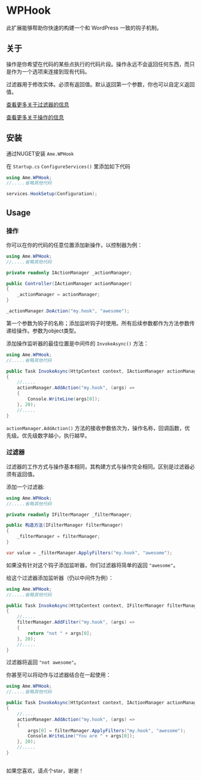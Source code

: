 # WPHook

此扩展能够帮助你快速的构建一个和 WordPress 一致的钩子机制。

## 关于

操作是你希望在代码的某些点执行的代码片段。操作永远不会返回任何东西，而只是作为一个选项来连接到现有代码。

过滤器用于修改实体。必须有返回值。默认返回第一个参数，你也可以自定义返回值。

[查看更多关于过滤器的信息](http://www.wpbeginner.com/glossary/filter/)


[查看更多关于操作的信息](http://www.wpbeginner.com/glossary/action/)

## 安装

通过NUGET安装 `Ame.WPHook`

在 `Startup.cs` `ConfigureServices()` 里添加如下代码

```C#
using Ame.WPHook;
//.....省略其他代码

services.HookSetup(Configuration);
```

## Usage

### 操作

你可以在你的代码的任意位置添加新操作，以控制器为例：

```C#
using Ame.WPHook;
//.....省略其他代码

private readonly IActionManager _actionManager;

public Controller(IActionManager actionManager)
{
    _actionManager = actionManager;
}

_actionManager.DoAction("my.hook", "awesome");
```

第一个参数为钩子的名称；添加监听钩子时使用。所有后续参数都作为方法参数传递给操作。参数为object类型。

添加操作监听器的最佳位置是中间件的 `InvokeAsync()` 方法：

```C#
using Ame.WPHook;
//.....省略其他代码

public Task InvokeAsync(HttpContext context, IActionManager actionManager)
{
    //.....
    actionManager.AddAction("my.hook", (args) =>
    {
        Console.WriteLine(args[0]);
    }, 20);
    //.....
}
```

`actionManager.AddAction()` 方法的接收参数依次为，操作名称，回调函数，优先级。优先级数字越小，执行越早。

### 过滤器

过滤器的工作方式与操作基本相同，其构建方式与操作完全相同。区别是过滤器必须有返回值。

添加一个过滤器:

```C#
using Ame.WPHook;
//.....省略其他代码

private readonly IFilterManager _filterManager;

public 构造方法(IFilterManager filterManager)
{
    _filterManager = filterManager;
}

var value = _filterManager.ApplyFilters("my.hook", "awesome");
```

如果没有针对这个钩子添加监听器，你们过滤器将简单的返回 `"awesome"`。

给这个过滤器添加监听器（仍以中间件为例）：

```C#
using Ame.WPHook;
//.....省略其他代码

public Task InvokeAsync(HttpContext context, IFilterManager filterManager)
{
    //.....
    filterManager.AddFilter("my.hook", (args) =>
    {
        return "not " + args[0];
    }, 20);
    //.....
}
```

过滤器将返回 `"not awesome"`。

你甚至可以将动作与过滤器结合在一起使用：

```C#
using Ame.WPHook;
//.....省略其他代码

public Task InvokeAsync(HttpContext context, IActionManager actionManager, IFilterManager filterManager)
{
    //.....
    actionManager.AddAction("my.hook", (args) =>
    {
        args[0] = filterManager.ApplyFilters("my.hook", "awesome");
        Console.WriteLine("You are " + args[0]);
    }, 20);
    //.....
}
```

##

如果您喜欢，请点个star，谢谢！
